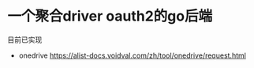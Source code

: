 # 一个聚合driver oauth2的go后端

目前已实现
* onedrive
https://alist-docs.voidval.com/zh/tool/onedrive/request.html